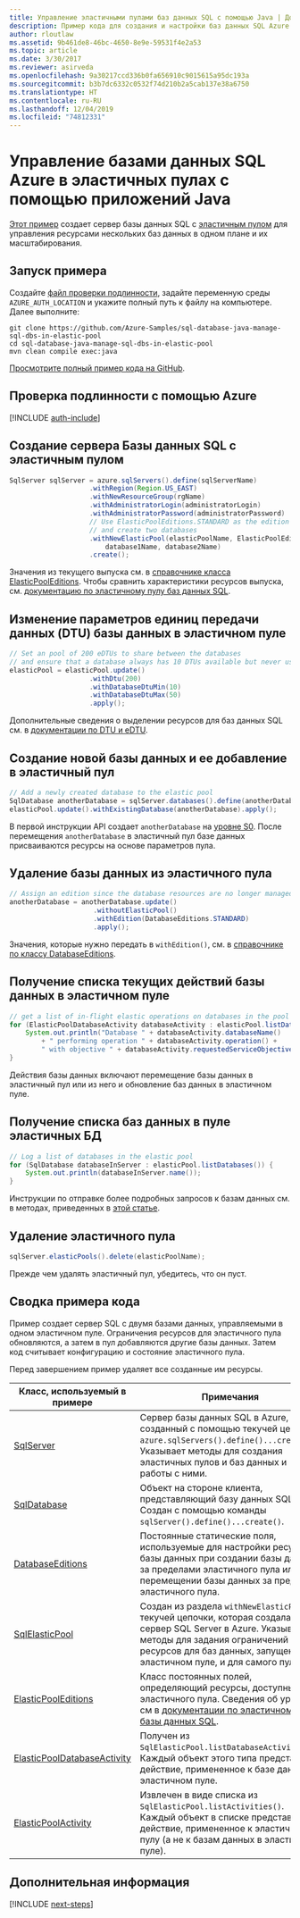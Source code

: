```yaml
---
title: Управление эластичными пулами баз данных SQL с помощью Java | Документация Майкрософт
description: Пример кода для создания и настройки баз данных SQL Azure с помощью пакета Azure SDK для Java
author: rloutlaw
ms.assetid: 9b461de8-46bc-4650-8e9e-59531f4e2a53
ms.topic: article
ms.date: 3/30/2017
ms.reviewer: asirveda
ms.openlocfilehash: 9a30217ccd336b0fa656910c9015615a95dc193a
ms.sourcegitcommit: b3b7dc6332c0532f74d210b2a5cab137e38a6750
ms.translationtype: HT
ms.contentlocale: ru-RU
ms.lasthandoff: 12/04/2019
ms.locfileid: "74812331"
---
```

# <a name="manage-azure-sql-databases-in-elastic-pools-from-your-java-applications"></a>Управление базами данных SQL Azure в эластичных пулах с помощью приложений Java

[Этот пример](https://github.com/Azure-Samples/sql-database-java-manage-sql-dbs-in-elastic-pool) создает сервер базы данных SQL с [эластичным пулом](https://docs.microsoft.com/azure/sql-database/sql-database-elastic-pool) для управления ресурсами нескольких баз данных в одном плане и их масштабирования.

## <a name="run-the-sample"></a>Запуск примера

Создайте [файл проверки подлинности](https://github.com/Azure/azure-sdk-for-java/blob/master/AUTH.md), задайте переменную среды `AZURE_AUTH_LOCATION` и укажите полный путь к файлу на компьютере. Далее выполните:

```
git clone https://github.com/Azure-Samples/sql-database-java-manage-sql-dbs-in-elastic-pool
cd sql-database-java-manage-sql-dbs-in-elastic-pool
mvn clean compile exec:java
```

[Просмотрите полный пример кода на GitHub](https://github.com/Azure-Samples/sql-database-java-manage-sql-dbs-in-elastic-pool).

## <a name="authenticate-with-azure"></a>Проверка подлинности с помощью Azure

[!INCLUDE [auth-include](includes/java-auth-include.md)]

## <a name="create-a-sql-database-server-with-an-elastic-pool"></a>Создание сервера Базы данных SQL с эластичным пулом

```java
SqlServer sqlServer = azure.sqlServers().define(sqlServerName)
                    .withRegion(Region.US_EAST)
                    .withNewResourceGroup(rgName)
                    .withAdministratorLogin(administratorLogin)
                    .withAdministratorPassword(administratorPassword)
                    // Use ElasticPoolEditions.STANDARD as the edition
                    // and create two databases
                    .withNewElasticPool(elasticPoolName, ElasticPoolEditions.STANDARD, 
                        database1Name, database2Name)
                    .create();
```

Значения из текущего выпуска см. в [справочнике класса ElasticPoolEditions](https://docs.microsoft.com/java/api/com.microsoft.azure.management.sql._elastic_pool_editions). Чтобы сравнить характеристики ресурсов выпуска, см. [документацию по эластичному пулу баз данных SQL](https://docs.microsoft.com/azure/sql-database/sql-database-elastic-pool). 

## <a name="change-database-transaction-unit-dtu-settings-in-an-elastic-pool"></a>Изменение параметров единиц передачи данных (DTU) базы данных в эластичном пуле

```java
// Set an pool of 200 eDTUs to share between the databases
// and ensure that a database always has 10 DTUs available but never uses more than 50
elasticPool = elasticPool.update()
                    .withDtu(200)
                    .withDatabaseDtuMin(10)
                    .withDatabaseDtuMax(50)
                    .apply();
```

Дополнительные сведения о выделении ресурсов для баз данных SQL см. в [документации по DTU и eDTU](https://docs.microsoft.com/azure/sql-database/sql-database-what-is-a-dtu).

## <a name="create-a-new-database-and-add-it-to-an-elastic-pool"></a>Создание новой базы данных и ее добавление в эластичный пул

```java
// Add a newly created database to the elastic pool
SqlDatabase anotherDatabase = sqlServer.databases().define(anotherDatabaseName).create();
elasticPool.update().withExistingDatabase(anotherDatabase).apply();            
```

В первой инструкции API создает `anotherDatabase` на [уровне S0](https://docs.microsoft.com/azure/sql-database/sql-database-service-tiers). После перемещения `anotherDatabase` в эластичный пул базе данных присваиваются ресурсы на основе параметров пула.

## <a name="remove-a-database-from-an-elastic-pool"></a>Удаление базы данных из эластичного пула
```java
// Assign an edition since the database resources are no longer managed in the pool 
anotherDatabase = anotherDatabase.update()
                     .withoutElasticPool()
                     .withEdition(DatabaseEditions.STANDARD)
                     .apply();
```

Значения, которые нужно передать в `withEdition()`, см. в [справочнике по классу DatabaseEditions](https://docs.microsoft.com/java/api/com.microsoft.azure.management.sql._database_editions).

## <a name="list-current-database-activities-in-an-elastic-pool"></a>Получение списка текущих действий базы данных в эластичном пуле
```java
// get a list of in-flight elastic operations on databases in the pool and log them 
for (ElasticPoolDatabaseActivity databaseActivity : elasticPool.listDatabaseActivities()) {
    System.out.println("Database " + databaseActivity.databaseName() 
        + " performing operation " + databaseActivity.operation() + 
        " with objective " + databaseActivity.requestedServiceObjective());
}
```

Действия базы данных включают перемещение базы данных в эластичный пул или из него и обновление баз данных в эластичном пуле.


## <a name="list-databases-in-an-elastic-pool"></a>Получение списка баз данных в пуле эластичных БД
```java
// Log a list of databases in the elastic pool 
for (SqlDatabase databaseInServer : elasticPool.listDatabases()) {
    System.out.println(databaseInServer.name());
}
```

Инструкции по отправке более подробных запросов к базам данных см. в методах, приведенных в [этой статье](https://docs.microsoft.com/java/api/com.microsoft.azure.management.sql._sql_database).

## <a name="delete-an-elastic-pool"></a>Удаление эластичного пула
```java
sqlServer.elasticPools().delete(elasticPoolName);
```

Прежде чем удалять эластичный пул, убедитесь, что он пуст.

## <a name="sample-code-summary"></a>Сводка примера кода

Пример создает сервер SQL с двумя базами данных, управляемыми в одном эластичном пуле. Ограничения ресурсов для эластичного пула обновляются, а затем в пул добавляются другие базы данных. Затем код считывает конфигурацию и состояние эластичного пула. 

Перед завершением пример удаляет все созданные им ресурсы.

| Класс, используемый в примере | Примечания |
|-------|-------|
| [SqlServer](https://docs.microsoft.com/java/api/com.microsoft.azure.management.sql._sql_server) | Сервер базы данных SQL в Azure, созданный с помощью текучей цепочки `azure.sqlServers().define()...create()`. Указывает методы для создания эластичных пулов и баз данных и работы с ними. 
| [SqlDatabase](https://docs.microsoft.com/java/api/com.microsoft.azure.management.sql._sql_database) | Объект на стороне клиента, представляющий базу данных SQL. Создан с помощью команды `sqlServer().define()...create()`. 
| [DatabaseEditions](https://docs.microsoft.com/java/api/com.microsoft.azure.management.sql._database_editions) | Постоянные статические поля, используемые для настройки ресурсов базы данных при создании базы данных за пределами эластичного пула или при перемещении базы данных за пределы эластичного пула.  
| [SqlElasticPool](https://docs.microsoft.com/java/api/com.microsoft.azure.management.sql._sql_elastic_pool) | Создан из раздела `withNewElasticPool()` текучей цепочки, которая создала сервер SQL Server в Azure. Указывает методы для задания ограничений ресурсов для баз данных, запущенных в эластичном пуле, и для самого пула. 
| [ElasticPoolEditions](https://docs.microsoft.com/java/api/com.microsoft.azure.management.sql._elastic_pool_editions) | Класс постоянных полей, определяющий ресурсы, доступные для эластичного пула. Сведения об уровне см в [документации по эластичному пулу базы данных SQL](https://docs.microsoft.com/azure/sql-database/sql-database-elastic-pool). 
| [ElasticPoolDatabaseActivity](https://docs.microsoft.com/java/api/com.microsoft.azure.management.sql._elastic_pool_database_activity) | Получен из `SqlElasticPool.listDatabaseActivities()`. Каждый объект этого типа представляет действие, примененное к базе данных в эластичном пуле.
| [ElasticPoolActivity](https://docs.microsoft.com/java/api/com.microsoft.azure.management.sql._elastic_pool_activity) | Извлечен в виде списка из `SqlElasticPool.listActivities()`. Каждый объект в списке представляет действие, примененное к эластичному пулу (а не к базам данных в эластичном пуле).

## <a name="next-steps"></a>Дополнительная информация

[!INCLUDE [next-steps](includes/java-next-steps.md)]